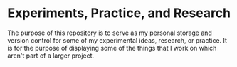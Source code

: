 # Experiments, Practice, and Research

The purpose of this repository is to serve as my personal storage and
version control for some of my experimental ideas, research, or practice. It is
for the purpose of displaying some of the things that I work on which
aren't part of a larger project.
